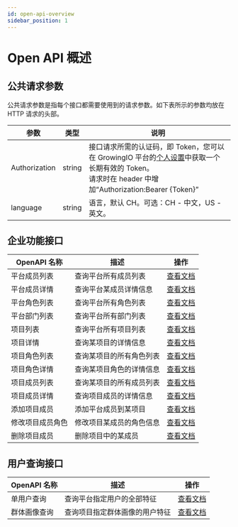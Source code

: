 ```yaml
---
id: open-api-overview
sidebar_position: 1
---
```


# Open API 概述

## 公共请求参数

公共请求参数是指每个接口都需要使用到的请求参数。如下表所示的参数均放在 HTTP 请求的头部。

| 参数          | 类型   | 说明                                                                                                                                                                                    |
| ------------- | ------ | --------------------------------------------------------------------------------------------------------------------------------------------------------------------------------------- |
| Authorization | string | 接口请求所需的认证码，即 Token，您可以在 GrowingIO 平台的[个人设置](../../product-manual/personal)中获取一个长期有效的 Token。<br/>请求时在 header 中增加“Authorization:Bearer {Token}” |
| language      | string | 语言，默认 CH。可选：CH - 中文，US - 英文。                                                                                                                                             |

## 企业功能接口

| OpenAPI 名称     | 描述                     | 操作                                               |
| ---------------- | ------------------------ | -------------------------------------------------- |
| 平台成员列表     | 查询平台所有成员列表     | [查看文档](./enterprise-api/platform-users)        |
| 平台成员详情     | 查询平台某成员详情信息   | [查看文档](./enterprise-api/platform-user)         |
| 平台角色列表     | 查询平台所有角色列表     | [查看文档](./enterprise-api/platform-roles)        |
| 平台部门列表     | 查询平台所有部门列表     | [查看文档](./enterprise-api/platform-departments)  |
| 项目列表         | 查询平台所有项目列表     | [查看文档](./enterprise-api/projects)              |
| 项目详情         | 查询某项目的详情信息     | [查看文档](./enterprise-api/project)               |
| 项目角色列表     | 查询某项目的所有角色列表 | [查看文档](./enterprise-api/project-roles)         |
| 项目角色详情     | 查询某项目角色的详情信息 | [查看文档](./enterprise-api/project-role)          |
| 项目成员列表     | 查询某项目的所有成员列表 | [查看文档](./enterprise-api/project-users)         |
| 项目成员详情     | 查询项目成员的详情信息   | [查看文档](./enterprise-api/project-user)          |
| 添加项目成员     | 添加平台成员到某项目     | [查看文档](./enterprise-api/project-user-add)      |
| 修改项目成员角色 | 修改项目某成员的角色信息 | [查看文档](./enterprise-api/project-user-role-upt) |
| 删除项目成员     | 删除项目中的某成员       | [查看文档](./enterprise-api/project-user-del)      |

## 用户查询接口

| OpenAPI 名称 | 描述                       | 操作                               |
| ------------ | -------------------------- | ---------------------------------- |
| 单用户查询   | 查询平台指定用户的全部特征 | [查看文档](./user-api/search-user) |
| 群体画像查询 | 查询项目指定群体画像的用户特征 | [查看文档](./user-api/search-segment) |
